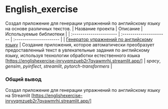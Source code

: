 # English_exercise
Создал приложение для генерации упражнений по английскому языку на основе различных текстов.
| Название проекта | Описание | Используемые библиотеки | 
| :---------------------- | :---------------------- | :---------------------- |
| [Генератор упражнений по английскому языку](English_exercise) | Создание приложения, которое автоматически преобразует предоставленный текст в увлекательные задания по английскому языку, используя технологии обработки естественного языка [https://englishexercise-inryvqmzueb2r7qvawmrhi.streamlit.app/] | *spacy*, *gensim*, *pyinflect*, *streamlit*, *pytorch-transformers* |

### Общий вывод
Создал приложение для генерации упражнений по английскому языку на  Streamlit  [https://englishexercise-inryvqmzueb2r7qvawmrhi.streamlit.app/]


